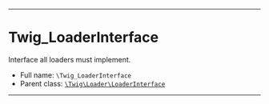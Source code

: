 ***

# Twig_LoaderInterface

Interface all loaders must implement.

* Full name: `\Twig_LoaderInterface`
* Parent class: [`\Twig\Loader\LoaderInterface`](./Twig/Loader/LoaderInterface.md)

***

